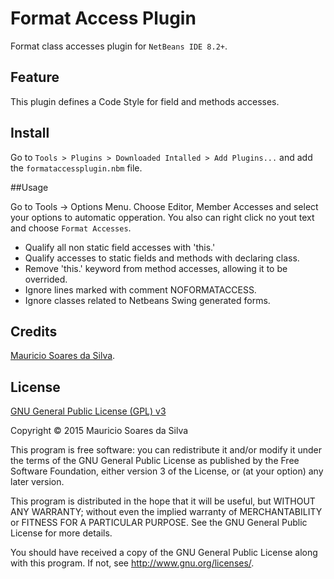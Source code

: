# Format Access Plugin

Format class accesses plugin for `NetBeans IDE 8.2+`.

## Feature

This plugin defines a Code Style for field and methods accesses.

## Install

Go to `Tools > Plugins > Downloaded Intalled > Add Plugins...` and add the `formataccessplugin.nbm` file.

##Usage

Go to Tools -> Options Menu. Choose Editor, Member Accesses and select your options to automatic opperation. You also can right click no yout text and choose `Format Accesses`.

- Qualify all non static field accesses with 'this.'
- Qualify accesses to static fields and methods with declaring class.
- Remove 'this.' keyword from method accesses, allowing it to be overrided.
- Ignore lines marked with comment NOFORMATACCESS.
- Ignore classes related to Netbeans Swing generated forms.

## Credits
[Mauricio Soares da Silva](mailto:maumss.git@gmail.com).

## License

[GNU General Public License (GPL) v3](http://www.gnu.org/licenses/)

Copyright &copy; 2015 Mauricio Soares da Silva

This program is free software: you can redistribute it and/or modify it under the terms of the GNU General Public License as published by the Free Software Foundation, either version 3 of the License, or (at your option) any later version.

This program is distributed in the hope that it will be useful, but WITHOUT ANY WARRANTY; without even the implied warranty of MERCHANTABILITY or FITNESS FOR A PARTICULAR PURPOSE.  See the GNU General Public License for more details.

You should have received a copy of the GNU General Public License along with this program.  If not, see <http://www.gnu.org/licenses/>.

